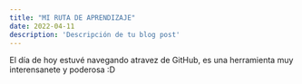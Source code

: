 ```yaml
---
title: "MI RUTA DE APRENDIZAJE"
date: 2022-04-11
description: 'Descripción de tu blog post'
---
```


El día de hoy estuvé navegando atravez de GitHub, es una herramienta muy interensanete y poderosa :D
